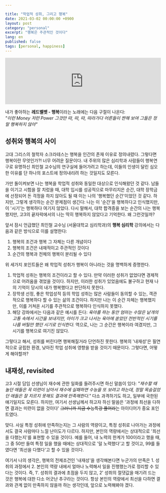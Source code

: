 ```yaml
---

title: "학업적 성취, 그리고 행복"
date: 2021-03-02 00:00:00 +0900
layout: post
category: "personal"
excerpt: "행복은 주관적인 것이다"
lang: en
published: false
tags: [personal, happiness]
---
```



<p align="center"><iframe src="https://embed.music.apple.com/us/album/happiness/905840092?i=905840099" style="width: 100%; border:none; overflow:hidden;" scrolling="no" frameborder="0" allowTransparency="true" allow="encrypted-media"></iframe></p>


<p style="margin-top: 0;">내가 좋아하는 <b>레드벨벳 - 행복</b>이라는 노래에는 다음 구절이 나온다: <br><i>"이런 Money 저런 Power 그것만 따, 따, 따, 따라가다 어른들이 짠해 보여 그들은 정말 행복하지 않아"</i></p>

## 성취와 행복의 사이

고대 그리스의 철학자 소크라테스는 행복을 인간의 존재 이유로 정의내렸다. 그렇다면 행복이란 무엇인가?! 너무 어려운 질문이다. 내 주위의 많은 심리학과 사람들이 행복연구로 유명하신 최인철 교수님의 연구실에 들어가려고 하는데, 이들의 인생이 달린 심오한 이유를 단 하나의 포스트에 정의내리려 하는 것일지도 모른다.

가만 돌이켜보면 나는 행복을 학업적 성취와 동일한 대상으로 인식해왔던 것 같다. 남들을 이기고 시험을 잘 치렀을 때, 대학 입시를 성공적으로 마무리지은 순간, 대학 장학금에 선정되어 돈 걱정을 하지 않아도 될 때 이는 나의 '행복했던 순간'이었던 것 같다. 하지만, 그렇게 생각하는 순간 문제점이 생긴다: 나는 이 '순간'을 행복하다고 인식했지만, 이 '시기'는 행복하다 여기지 않았다. 다시 말해서, 대학 합격증을 보는 순간의 나는 행복했지만, 고3의 끝자락에서의 나는 딱히 행복하지 않았다고 기억한다. 왜 그런것일까?

앞서 잠시 언급했던 최인철 교수님 (서울대학교 심리학과)의 **행복 심리학** 강의에서는 다음과 같은 방식으로 이를 설명한다:

1. 행복의 조건과 행복 그 자체는 다른 개념이다
2. 행복의 조건은 내재적이고 주관적인 것이다
3. 순간의 행복과 전체의 행복이 분리될 수 있다

위 세가지 포인트들은 왜 학업적 성취가 행복이 아니라는 것을 명백하게 증명한다.

1. 학업적 성취는 행복의 조건이라고 할 수 있다. 만약 이러한 성취가 없었다면 경제적으로 어려움을 겪었을 것이다. 하지만, 이러한 성취가 있었음에도 불구하고 현재 나의 기억이 당시의 내가 행복했다고 판단하지 못한다.
2. 장학생 선정, 좋은 학업성적 등의 학업 성취는 많은 사람들이 동의할 수 있는, 객관적으로 행복하다 할 수 있는 삶의 조건이다. 하지만 나는 이 순간 자체는 행복했지만, 이를 거쳐온 시기를 주관적으로 행복하다 인식하지 못했다.
3. 해당 강좌에서는 다음과 같은 예시를 든다: *육아를 하는 동안 엄마는 수많은 낱개의 고통 속에서 시간을 보내지만, 아이가 크고 나서는 육아에 쏟았던 전반적인 시기를 나름 버틸만 했던 시기로 인식한다.* 역으로, 나는 그 순간은 행복이라 여겼지만, 그 시기를 행복으로 여기진 않았다.

그렇다고 해서, 성취를 버린다면 행복해질거라 단언하진 못한다. 행복의 '내재성'은 필연적으로 궁핍한 환경, 낮아진 학업 성취에 영향을 받을 것이기 때문이다. 그렇다면, 어떻게 해야할까?

## 내재성, revisited

고3 시절 담임 선생님이 재수에 관한 일화를 들려주시면 하신 말씀이 있다: *"재수할 때 놀던 애들은 꼭 미련이 남아서 재수에 실패하면 수능을 또 보려고 하는데, 정말 목숨걸었던 애들은 잘 치르지 못해도 결과에 만족해한다."* 다소 과격하기도 하고, 일부에 국한된 얘기일지도 모른다. 하지만, 여기서 선생님께서 하고자 하신 말씀은 '과정에 최선을 다하면 결과는 미련이 없을 것이다' ~~그러니까 지금 수능특강 풀어라~~는 아이디어가 중요 포인트였다.

맞다. 사실 특정 성취에 만족하는지는 그 사람의 역량이고, 특정 성취로 나아가는 과정에서도 결국 사람마다 느낄 난이도가 다르다. 하지만, 본인의 역량에서는 상대적으로 '최선을 다했는지'를 표현할 수 있을 것이다. 예를 들어, 내 노력의 한계가 100이라고 했을 때, 그 중 50만 들여 특정 일을 했을 때에는 상대적으로 '덜 노력했다'고 할 것이고, 99를 들였다면 '최선을 다했다'고 할 수 있을 것이다.

여기서 나의 생각은, 행복의 전제조건인 '내재성'을 생각해본다면 누군가의 만족은 1. 성취의 과정에서 2. 본인의 역량 내에서 얼마나 노력해서 일을 진행했는가로 정리할 수 있다는 것이다. 즉, 1'. 성취의 결과에 초점을 두지 않고, 2' 성취의 절댓값을 매기려 드는 것은 행복에 대한 다소 어긋난 추구라는 것이다. 항상 본인의 역량에서 최선을 다하면 결과와 관계 없이 만족하지 않을까 하는 생각인데, 앞으로 노력해봐야 겠다.